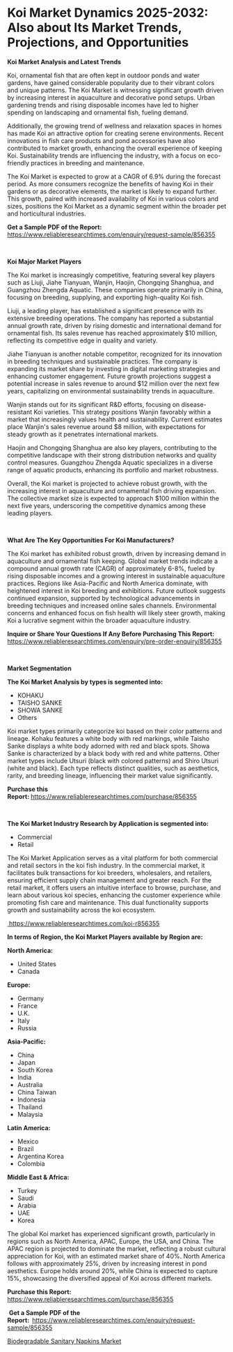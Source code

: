 <p><h1>Koi Market Dynamics 2025-2032: Also about Its Market Trends, Projections, and Opportunities</h1></p><p><strong>Koi Market Analysis and Latest Trends</strong></p>
<p><p>Koi, ornamental fish that are often kept in outdoor ponds and water gardens, have gained considerable popularity due to their vibrant colors and unique patterns. The Koi Market is witnessing significant growth driven by increasing interest in aquaculture and decorative pond setups. Urban gardening trends and rising disposable incomes have led to higher spending on landscaping and ornamental fish, fueling demand.</p><p>Additionally, the growing trend of wellness and relaxation spaces in homes has made Koi an attractive option for creating serene environments. Recent innovations in fish care products and pond accessories have also contributed to market growth, enhancing the overall experience of keeping Koi. Sustainability trends are influencing the industry, with a focus on eco-friendly practices in breeding and maintenance.</p><p>The Koi Market is expected to grow at a CAGR of 6.9% during the forecast period. As more consumers recognize the benefits of having Koi in their gardens or as decorative elements, the market is likely to expand further. This growth, paired with increased availability of Koi in various colors and sizes, positions the Koi Market as a dynamic segment within the broader pet and horticultural industries.</p></p>
<p><strong>Get a Sample PDF of the Report:&nbsp;</strong> <a href="https://www.reliableresearchtimes.com/enquiry/request-sample/856355?utm_campaign=2096&utm_medium=2&utm_source=Github&utm_content=ia&utm_term=06022025&utm_id=koi">https://www.reliableresearchtimes.com/enquiry/request-sample/856355</a></p>
<p>&nbsp;</p>
<p><strong>Koi Major Market Players</strong></p>
<p><p>The Koi market is increasingly competitive, featuring several key players such as Liuji, Jiahe Tianyuan, Wanjin, Haojin, Chongqing Shanghua, and Guangzhou Zhengda Aquatic. These companies operate primarily in China, focusing on breeding, supplying, and exporting high-quality Koi fish.</p><p>Liuji, a leading player, has established a significant presence with its extensive breeding operations. The company has reported a substantial annual growth rate, driven by rising domestic and international demand for ornamental fish. Its sales revenue has reached approximately $10 million, reflecting its competitive edge in quality and variety.</p><p>Jiahe Tianyuan is another notable competitor, recognized for its innovation in breeding techniques and sustainable practices. The company is expanding its market share by investing in digital marketing strategies and enhancing customer engagement. Future growth projections suggest a potential increase in sales revenue to around $12 million over the next few years, capitalizing on environmental sustainability trends in aquaculture.</p><p>Wanjin stands out for its significant R&D efforts, focusing on disease-resistant Koi varieties. This strategy positions Wanjin favorably within a market that increasingly values health and sustainability. Current estimates place Wanjin's sales revenue around $8 million, with expectations for steady growth as it penetrates international markets.</p><p>Haojin and Chongqing Shanghua are also key players, contributing to the competitive landscape with their strong distribution networks and quality control measures. Guangzhou Zhengda Aquatic specializes in a diverse range of aquatic products, enhancing its portfolio and market robustness.</p><p>Overall, the Koi market is projected to achieve robust growth, with the increasing interest in aquaculture and ornamental fish driving expansion. The collective market size is expected to approach $100 million within the next five years, underscoring the competitive dynamics among these leading players.</p></p>
<p>&nbsp;</p>
<p><strong>What Are The Key Opportunities For Koi Manufacturers?</strong></p>
<p><p>The Koi market has exhibited robust growth, driven by increasing demand in aquaculture and ornamental fish keeping. Global market trends indicate a compound annual growth rate (CAGR) of approximately 6-8%, fueled by rising disposable incomes and a growing interest in sustainable aquaculture practices. Regions like Asia-Pacific and North America dominate, with heightened interest in Koi breeding and exhibitions. Future outlook suggests continued expansion, supported by technological advancements in breeding techniques and increased online sales channels. Environmental concerns and enhanced focus on fish health will likely steer growth, making Koi a lucrative segment within the broader aquaculture industry.</p></p>
<p><strong>Inquire or Share Your Questions If Any Before Purchasing This Report:</strong> <a href="https://www.reliableresearchtimes.com/enquiry/pre-order-enquiry/856355?utm_campaign=2096&utm_medium=2&utm_source=Github&utm_content=ia&utm_term=06022025&utm_id=koi">https://www.reliableresearchtimes.com/enquiry/pre-order-enquiry/856355</a></p>
<p>&nbsp;</p>
<p><strong>Market Segmentation</strong></p>
<p><strong>The Koi Market Analysis by types is segmented into:</strong></p>
<p><ul><li>KOHAKU</li><li>TAISHO SANKE</li><li>SHOWA SANKE</li><li>Others</li></ul></p>
<p><p>Koi market types primarily categorize koi based on their color patterns and lineage. Kohaku features a white body with red markings, while Taisho Sanke displays a white body adorned with red and black spots. Showa Sanke is characterized by a black body with red and white patterns. Other market types include Utsuri (black with colored patterns) and Shiro Utsuri (white and black). Each type reflects distinct qualities, such as aesthetics, rarity, and breeding lineage, influencing their market value significantly.</p></p>
<p><strong>Purchase this Report:&nbsp;</strong><a href="https://www.reliableresearchtimes.com/purchase/856355?utm_campaign=2096&utm_medium=2&utm_source=Github&utm_content=ia&utm_term=06022025&utm_id=koi">https://www.reliableresearchtimes.com/purchase/856355</a></p>
<p>&nbsp;</p>
<p><strong>The Koi Market Industry Research by Application is segmented into:</strong></p>
<p><ul><li>Commercial</li><li>Retail</li></ul></p>
<p><p>The Koi Market Application serves as a vital platform for both commercial and retail sectors in the koi fish industry. In the commercial market, it facilitates bulk transactions for koi breeders, wholesalers, and retailers, ensuring efficient supply chain management and greater reach. For the retail market, it offers users an intuitive interface to browse, purchase, and learn about various koi species, enhancing the customer experience while promoting fish care and maintenance. This dual functionality supports growth and sustainability across the koi ecosystem.</p></p>
<p><a href="https://www.reliableresearchtimes.com/koi-r856355?utm_campaign=2096&utm_medium=2&utm_source=Github&utm_content=ia&utm_term=06022025&utm_id=koi">&nbsp;https://www.reliableresearchtimes.com/koi-r856355</a></p>
<p><strong>In terms of Region, the Koi Market Players available by Region are:</strong></p>
<p>
    <p> <strong> North America: </strong>
        <ul>
            <li>United States</li>
            <li>Canada</li>
        </ul>
        </p> 
    <p> <strong> Europe: </strong>
        <ul>
            <li>Germany</li>
            <li>France</li>
            <li>U.K.</li>
            <li>Italy</li>
            <li>Russia</li>
        </ul>
        </p> 
    <p> <strong> Asia-Pacific: </strong>
        <ul>
            <li>China</li>
            <li>Japan</li>
            <li>South Korea</li>
            <li>India</li>
            <li>Australia</li>
            <li>China Taiwan</li>
            <li>Indonesia</li>
            <li>Thailand</li>
            <li>Malaysia</li>
        </ul>
        </p> 
    <p> <strong> Latin America: </strong>
        <ul>
            <li>Mexico</li>
            <li>Brazil</li>
            <li>Argentina Korea</li>
            <li>Colombia</li>
        </ul>
        </p> 
    <p> <strong> Middle East & Africa: </strong>
        <ul>
            <li>Turkey</li>
            <li>Saudi</li>
            <li>Arabia</li>
            <li>UAE</li>
            <li>Korea</li>
        </ul>
    </p>
    </p>
<p><p>The global Koi market has experienced significant growth, particularly in regions such as North America, APAC, Europe, the USA, and China. The APAC region is projected to dominate the market, reflecting a robust cultural appreciation for Koi, with an estimated market share of 40%. North America follows with approximately 25%, driven by increasing interest in pond aesthetics. Europe holds around 20%, while China is expected to capture 15%, showcasing the diversified appeal of Koi across different markets.</p></p>
<p><strong>Purchase this Report: </strong><a href="https://www.reliableresearchtimes.com/purchase/856355?utm_campaign=2096&utm_medium=2&utm_source=Github&utm_content=ia&utm_term=06022025&utm_id=koi">https://www.reliableresearchtimes.com/purchase/856355</a></p>
<p>&nbsp;<strong>Get a Sample PDF of the Report:&nbsp;&nbsp;</strong><a href="https://www.reliableresearchtimes.com/enquiry/request-sample/856355?utm_campaign=2096&utm_medium=2&utm_source=Github&utm_content=ia&utm_term=06022025&utm_id=koi">https://www.reliableresearchtimes.com/enquiry/request-sample/856355</a></p>
<p><strong></strong></p>
<p><p><a href="https://github.com/NarcisoFerry/Market-Research-Report-List-1/blob/main/biodegradable-sanitary-napkins-market.md?utm_campaign=2096&utm_medium=2&utm_source=Github&utm_content=ia&utm_term=06022025&utm_id=koi">Biodegradable Sanitary Napkins Market</a></p></p>